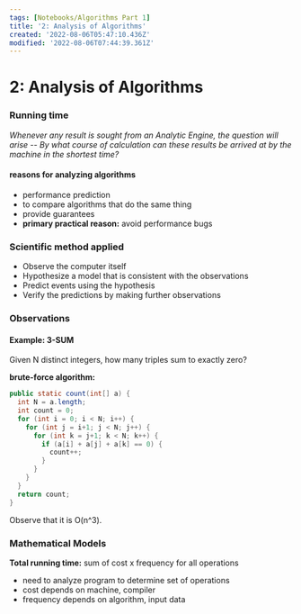 ```yaml
---
tags: [Notebooks/Algorithms Part 1]
title: '2: Analysis of Algorithms'
created: '2022-08-06T05:47:10.436Z'
modified: '2022-08-06T07:44:39.361Z'
---
```


# 2: Analysis of Algorithms

### Running time

_Whenever any result is sought from an Analytic Engine, the question will arise -- By what course of calculation can these results be arrived at by the machine in the shortest time?_

#### reasons for analyzing algorithms
- performance prediction
- to compare algorithms that do the same thing
- provide guarantees 
- __primary practical reason:__ avoid performance bugs

### Scientific method applied

- Observe the computer itself
- Hypothesize a model that is consistent with the observations
- Predict events using the hypothesis
- Verify the predictions by making further observations


### Observations

#### Example: 3-SUM

Given N distinct integers, how many triples sum to exactly zero?

__brute-force algorithm:__
```java
public static count(int[] a) {
  int N = a.length;
  int count = 0;
  for (int i = 0; i < N; i++) {
    for (int j = i+1; j < N; j++) {
      for (int k = j+1; k < N; k++) {
        if (a[i] + a[j] + a[k] == 0) {
          count++;
        }
      }
    }
  }
  return count;
}
```

Observe that it is O(n^3).

### Mathematical Models

__Total running time:__ sum of cost x frequency for all operations
- need to analyze program to determine set of operations
- cost depends on machine, compiler
- frequency depends on algorithm, input data 
